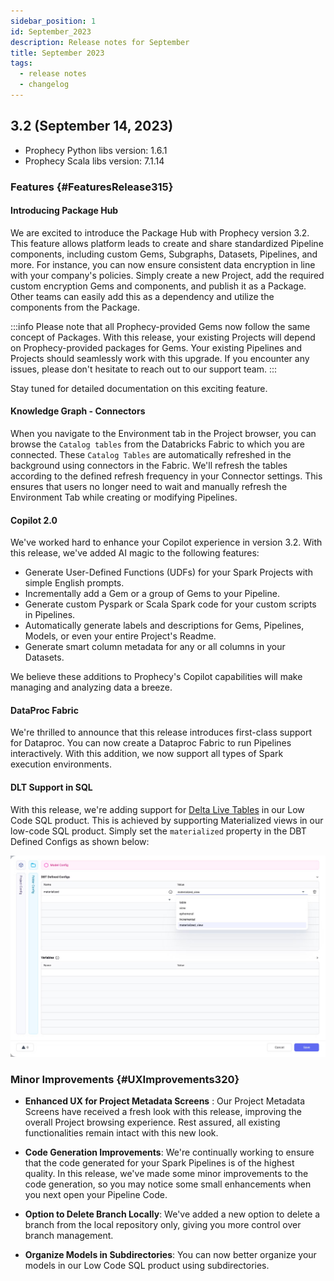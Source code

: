 ```yaml
---
sidebar_position: 1
id: September_2023
description: Release notes for September
title: September 2023
tags:
  - release notes
  - changelog
---
```


## 3.2 (September 14, 2023)

- Prophecy Python libs version: 1.6.1
- Prophecy Scala libs version: 7.1.14

### Features {#FeaturesRelease315}

#### Introducing Package Hub

We are excited to introduce the Package Hub with Prophecy version 3.2. This feature allows platform leads to create and share standardized Pipeline components, including custom Gems, Subgraphs, Datasets, Pipelines, and more. For instance, you can now ensure consistent data encryption in line with your company's policies. Simply create a new Project, add the required custom encryption Gems and components, and publish it as a Package. Other teams can easily add this as a dependency and utilize the components from the Package.

:::info
Please note that all Prophecy-provided Gems now follow the same concept of Packages. With this release, your existing Projects will depend on Prophecy-provided packages for Gems. Your existing Pipelines and Projects should seamlessly work with this upgrade. If you encounter any issues, please don't hesitate to reach out to our support team.
:::

Stay tuned for detailed documentation on this exciting feature.

#### Knowledge Graph - Connectors

When you navigate to the Environment tab in the Project browser, you can browse the `Catalog tables` from the Databricks Fabric to which you are connected.
These `Catalog Tables` are automatically refreshed in the background using connectors in the Fabric.
We'll refresh the tables according to the defined refresh frequency in your Connector settings.
This ensures that users no longer need to wait and manually refresh the Environment Tab while creating or modifying Pipelines.

#### Copilot 2.0

We've worked hard to enhance your Copilot experience in version 3.2. With this release, we've added AI magic to the following features:

- Generate User-Defined Functions (UDFs) for your Spark Projects with simple English prompts.
- Incrementally add a Gem or a group of Gems to your Pipeline.
- Generate custom Pyspark or Scala Spark code for your custom scripts in Pipelines.
- Automatically generate labels and descriptions for Gems, Pipelines, Models, or even your entire Project's Readme.
- Generate smart column metadata for any or all columns in your Datasets.

We believe these additions to Prophecy's Copilot capabilities will make managing and analyzing data a breeze.

#### DataProc Fabric

We're thrilled to announce that this release introduces first-class support for Dataproc. You can now create a Dataproc Fabric to run Pipelines interactively. With this addition, we now support all types of Spark execution environments.

#### DLT Support in SQL

With this release, we're adding support for [Delta Live Tables](https://docs.databricks.com/en/delta-live-tables/index.html) in our Low Code SQL product. This is achieved by supporting Materialized views in our low-code SQL product. Simply set the `materialized` property in the DBT Defined Configs as shown below:

![Materialized Views](img/materialized_views.png)

### Minor Improvements {#UXImprovements320}

- **Enhanced UX for Project Metadata Screens** : Our Project Metadata Screens have received a fresh look with this release, improving the overall Project browsing experience. Rest assured, all existing functionalities remain intact with this new look.

- **Code Generation Improvements**: We're continually working to ensure that the code generated for your Spark Pipelines is of the highest quality. In this release, we've made some minor improvements to the code generation, so you may notice some small enhancements when you next open your Pipeline Code.

- **Option to Delete Branch Locally**: We've added a new option to delete a branch from the local repository only, giving you more control over branch management.

- **Organize Models in Subdirectories**: You can now better organize your models in our Low Code SQL product using subdirectories.
